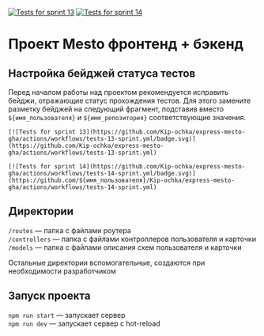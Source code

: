 [![Tests for sprint 13](https://github.com/Kip-ochka/express-mesto-gha/actions/workflows/tests-13-sprint.yml/badge.svg)](https://github.com/Kip-ochka/express-mesto-gha/actions/workflows/tests-13-sprint.yml)  [![Tests for sprint 14](https://github.com/Kip-ochka/express-mesto-gha/actions/workflows/tests-14-sprint.yml/badge.svg)](https://github.com/${имя_пользователя}/Kip-ochka/express-mesto-gha/actions/workflows/tests-14-sprint.yml)
# Проект Mesto фронтенд + бэкенд



## Настройка бейджей статуса тестов
Перед началом работы над проектом рекомендуется исправить бейджи, отражающие статус прохождения тестов.
Для этого замените разметку бейджей на следующий фрагмент, подставив вместо `${имя_пользователя}` и `${имя_репозитория}` соответствующие значения.

```
[![Tests for sprint 13](https://github.com/Kip-ochka/express-mesto-gha/actions/workflows/tests-13-sprint.yml/badge.svg)](https://github.com/Kip-ochka/express-mesto-gha/actions/workflows/tests-13-sprint.yml) 

[![Tests for sprint 14](https://github.com/Kip-ochka/express-mesto-gha/actions/workflows/tests-14-sprint.yml/badge.svg)](https://github.com/${имя_пользователя}/Kip-ochka/express-mesto-gha/actions/workflows/tests-14-sprint.yml)
```


## Директории

`/routes` — папка с файлами роутера  
`/controllers` — папка с файлами контроллеров пользователя и карточки   
`/models` — папка с файлами описания схем пользователя и карточки  
  
Остальные директории вспомогательные, создаются при необходимости разработчиком

## Запуск проекта

`npm run start` — запускает сервер   
`npm run dev` — запускает сервер с hot-reload
